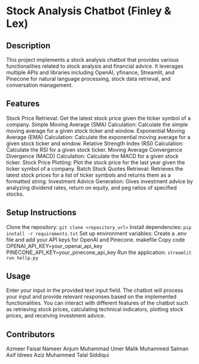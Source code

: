 # Stock Analysis Chatbot (Finley & Lex)

## Description

This project implements a stock analysis chatbot that provides various functionalities related to stock analysis and financial advice. It leverages multiple APIs and libraries including OpenAI, yfinance, Streamlit, and Pinecone for natural language processing, stock data retrieval, and conversation management.

## Features

Stock Price Retrieval: Get the latest stock price given the ticker symbol of a company.
Simple Moving Average (SMA) Calculation: Calculate the simple moving average for a given stock ticker and window.
Exponential Moving Average (EMA) Calculation: Calculate the exponential moving average for a given stock ticker and window.
Relative Strength Index (RSI) Calculation: Calculate the RSI for a given stock ticker.
Moving Average Convergence Divergence (MACD) Calculation: Calculate the MACD for a given stock ticker.
Stock Price Plotting: Plot the stock price for the last year given the ticker symbol of a company.
Batch Stock Quotes Retrieval: Retrieves the latest stock prices for a list of ticker symbols and returns them as a formatted string.
Investment Advice Generation: Gives investment advice by analyzing dividend rates, return on equity, and peg ratios of specified stocks.

## Setup Instructions

Clone the repository: `git clone <repository_url>`
Install dependencies: `pip install -r requirements.txt`
Set up environment variables: Create a .env file and add your API keys for OpenAI and Pinecone.
makefile
Copy code
OPENAI_API_KEY=your_openai_api_key
PINECONE_API_KEY=your_pinecone_api_key
Run the application: `streamlit run hellp.py`

## Usage

Enter your input in the provided text input field.
The chatbot will process your input and provide relevant responses based on the implemented functionalities.
You can interact with different features of the chatbot such as retrieving stock prices, calculating technical indicators, plotting stock prices, and receiving investment advice.

## Contributors

Azmeer Faisal
Nameer Anjum
Muhammad Umer Malik
Muhammed Salman Asif
Idrees Aziz
Muhammed Talal Siddiqui
